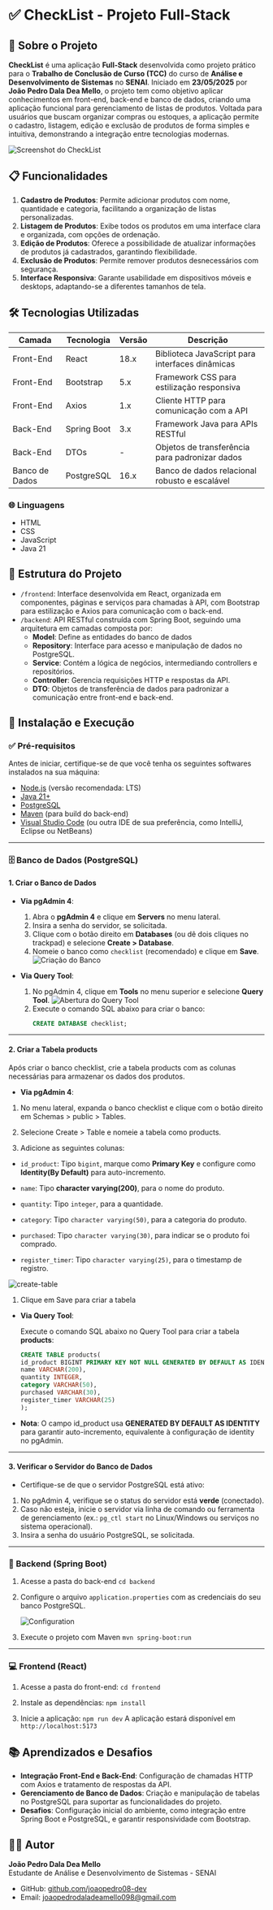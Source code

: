 # ✅ CheckList - Projeto Full-Stack

## 📌 Sobre o Projeto

**CheckList** é uma aplicação **Full-Stack** desenvolvida como projeto prático para o **Trabalho de Conclusão de Curso (TCC)** do curso de **Análise e Desenvolvimento de Sistemas** no **SENAI**. Iniciado em **23/05/2025** por **João Pedro Dala Dea Mello**, o projeto tem como objetivo aplicar conhecimentos em front-end, back-end e banco de dados, criando uma aplicação funcional para gerenciamento de listas de produtos. Voltada para usuários que buscam organizar compras ou estoques, a aplicação permite o cadastro, listagem, edição e exclusão de produtos de forma simples e intuitiva, demonstrando a integração entre tecnologias modernas.

![Screenshot do CheckList](img/img-checklist.png)

## 📋 Funcionalidades

1. **Cadastro de Produtos**: Permite adicionar produtos com nome, quantidade e categoria, facilitando a organização de listas personalizadas.
2. **Listagem de Produtos**: Exibe todos os produtos em uma interface clara e organizada, com opções de ordenação.
3. **Edição de Produtos**: Oferece a possibilidade de atualizar informações de produtos já cadastrados, garantindo flexibilidade.
4. **Exclusão de Produtos**: Permite remover produtos desnecessários com segurança.
5. **Interface Responsiva**: Garante usabilidade em dispositivos móveis e desktops, adaptando-se a diferentes tamanhos de tela.

## 🛠️ Tecnologias Utilizadas

| **Camada**     | **Tecnologia**      | **Versão** | **Descrição**                                      |
|----------------|---------------------|------------|---------------------------------------------------|
| Front-End      | React               | 18.x       | Biblioteca JavaScript para interfaces dinâmicas   |
| Front-End      | Bootstrap           | 5.x        | Framework CSS para estilização responsiva        |
| Front-End      | Axios               | 1.x        | Cliente HTTP para comunicação com a API          |
| Back-End       | Spring Boot         | 3.x        | Framework Java para APIs RESTful                 |
| Back-End       | DTOs                | -          | Objetos de transferência para padronizar dados   |
| Banco de Dados | PostgreSQL          | 16.x       | Banco de dados relacional robusto e escalável    |

### 🌐 Linguagens
- HTML
- CSS
- JavaScript
- Java 21

## 📂 Estrutura do Projeto

- `/frontend`: Interface desenvolvida em React, organizada em componentes, páginas e serviços para chamadas à API, com Bootstrap para estilização e Axios para comunicação com o back-end.
- `/backend`: API RESTful construída com Spring Boot, seguindo uma arquitetura em camadas composta por:
  - **Model**: Define as entidades do banco de dados
  - **Repository**: Interface para acesso e manipulação de dados no PostgreSQL.
  - **Service**: Contém a lógica de negócios, intermediando controllers e repositórios.
  - **Controller**: Gerencia requisições HTTP e respostas da API.
  - **DTO**: Objetos de transferência de dados para padronizar a comunicação entre front-end e back-end.

## 🚀 Instalação e Execução

### ✅ Pré-requisitos

Antes de iniciar, certifique-se de que você tenha os seguintes softwares instalados na sua máquina:

- [Node.js](https://nodejs.org) (versão recomendada: LTS)
- [Java 21+](https://www.oracle.com/java/technologies/javase/jdk21-archive-downloads.html)
- [PostgreSQL](https://www.postgresql.org)
- [Maven](https://maven.apache.org) (para build do back-end)
- [Visual Studio Code](https://code.visualstudio.com/) (ou outra IDE de sua preferência, como IntelliJ, Eclipse ou NetBeans)

---

### 🗄️ Banco de Dados (PostgreSQL)

#### 1. Criar o Banco de Dados

- **Via pgAdmin 4**:
  1. Abra o **pgAdmin 4** e clique em **Servers** no menu lateral.
  2. Insira a senha do servidor, se solicitada.
  3. Clique com o botão direito em **Databases** (ou dê dois cliques no trackpad) e selecione **Create > Database**.
  4. Nomeie o banco como `checklist` (recomendado) e clique em **Save**.
     ![Criação do Banco](img/postgresql1.png)

- **Via Query Tool**:
  1. No pgAdmin 4, clique em **Tools** no menu superior e selecione **Query Tool**.
     ![Abertura do Query Tool](img/postgresql2.png)
  2. Execute o comando SQL abaixo para criar o banco:
     ```sql
     CREATE DATABASE checklist;
---

#### 2. Criar a Tabela products
Após criar o banco checklist, crie a tabela products com as colunas necessárias para armazenar os dados dos produtos.

- **Via pgAdmin 4**:

1. No menu lateral, expanda o banco checklist e clique com o botão direito em Schemas > public > Tables.

2. Selecione Create > Table e nomeie a tabela como products.

3. Adicione as seguintes colunas:

- `id_product`: Tipo `bigint`, marque como **Primary Key** e configure como **Identity(By Default)** para auto-incremento.

- `name`: Tipo **character varying(200)**, para o nome do produto.
- `quantity`: Tipo `integer`, para a quantidade.
- `category`: Tipo `character varying(50)`, para a categoria do produto.
- `purchased`: Tipo `character varying(30)`, para indicar se o produto foi comprado.
- `register_timer`: Tipo `character varying(25)`, para o timestamp de registro.

![create-table](img/postgresql3.png)

1. Clique em Save para criar a tabela

- **Via Query Tool**: 
  
  Execute o comando SQL abaixo no Query Tool para criar a tabela **products**:

    ```sql
    CREATE TABLE products(
    id_product BIGINT PRIMARY KEY NOT NULL GENERATED BY DEFAULT AS IDENTITY, 
    name VARCHAR(200), 
    quantity INTEGER, 
    category VARCHAR(50), 
    purchased VARCHAR(30), 
    register_timer VARCHAR(25)
    );
- **Nota**: O campo id_product usa **GENERATED BY DEFAULT AS IDENTITY** para garantir auto-incremento, equivalente à configuração de identity no pgAdmin.
---

#### 3. Verificar o Servidor do Banco de Dados

- Certifique-se de que o servidor PostgreSQL está ativo:

1. No pgAdmin 4, verifique se o status do servidor está **verde** (conectado).
2. Caso não esteja, inicie o servidor via linha de comando ou ferramenta de gerenciamento (ex.: ``pg_ctl start`` no Linux/Windows ou serviços no sistema operacional).
3. Insira a senha do usuário PostgreSQL, se solicitada.
---
### 🔧 Backend (Spring Boot)

1. Acesse a pasta do back-end
`cd backend`

2. Configure o arquivo ``application.properties`` com as credenciais do seu banco PostgreSQL.

   ![Configuration](img/configuration.png)

3. Execute o projeto com Maven
`mvn spring-boot:run`

---

### 💻 Frontend (React)

1. Acesse a pasta do front-end: 
`cd frontend`

2. Instale as dependências:
`npm install`

3. Inicie a aplicação:
`npm run dev`
A aplicação estará disponível em `http://localhost:5173`

## 📚 Aprendizados e Desafios

- **Integração Front-End e Back-End**: Configuração de chamadas HTTP com Axios e tratamento de respostas da API.
- **Gerenciamento de Banco de Dados**: Criação e manipulação de tabelas no PostgreSQL para suportar as funcionalidades do projeto.
- **Desafios**: Configuração inicial do ambiente, como integração entre Spring Boot e PostgreSQL, e garantir responsividade com Bootstrap.


## 🧑‍💻 Autor

**João Pedro Dala Dea Mello**  
Estudante de Análise e Desenvolvimento de Sistemas - SENAI  
- GitHub: [github.com/joaopedro08-dev](https://github.com/joaopedro08-dev)  
- Email: joaopedrodaladeamello098@gmail.com
